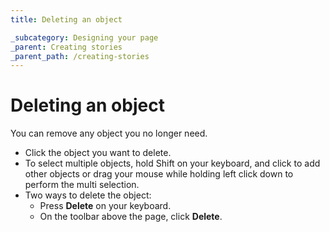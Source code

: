 ```yaml
---
title: Deleting an object

_subcategory: Designing your page
_parent: Creating stories
_parent_path: /creating-stories
---
```


# Deleting an object

You can remove any object you no longer need.

- Click the object you want to delete.
- To select multiple objects, hold Shift on your keyboard, and click to add other objects or drag your mouse while holding left click down to perform the multi selection.
- Two ways to delete the object:
    - Press **Delete** on your keyboard.
    - On the toolbar above the page, click <v-icon icon="mdi-delete"></v-icon> **Delete**.